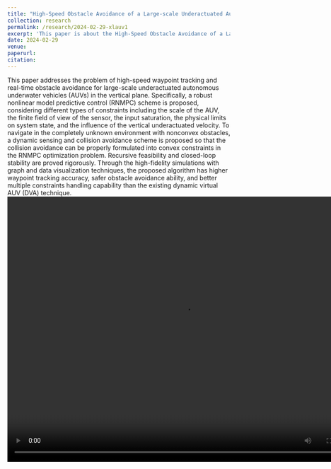 ```yaml
---
title: "High-Speed Obstacle Avoidance of a Large-scale Underactuated Autonomous Underwater Vehicle under a Finite Field of View"
collection: research
permalink: /research/2024-02-29-xlauv1
excerpt: 'This paper is about the High-Speed Obstacle Avoidance of a Large-scale Underactuated Autonomous Underwater Vehicle under a Finite Field of View.'
date: 2024-02-29
venue:
paperurl:
citation:
---
```


This paper addresses the problem of high-speed waypoint tracking and real-time obstacle avoidance for large-scale underactuated autonomous underwater vehicles (AUVs) in the vertical plane. Specifically, a robust nonlinear model predictive control (RNMPC) scheme is proposed, considering different types of constraints including the scale of the AUV, the finite field of view of the sensor, the input saturation, the physical limits on system state, and the influence of the vertical underactuated velocity. To navigate in the completely unknown environment with nonconvex obstacles, a dynamic sensing and collision avoidance scheme is proposed so that the collision avoidance can be properly formulated into convex constraints in the RNMPC optimization problem. Recursive feasibility and closed-loop stability are proved rigorously. Through the high-fidelity simulations with graph and data visualization techniques, the proposed algorithm has higher waypoint tracking accuracy, safer obstacle avoidance ability, and better multiple constraints handling capability than the existing dynamic virtual AUV (DVA) technique.
<video src="../videos/xlauv1.mp4" autoplay="true" controls="controls" width="800" height="600">
